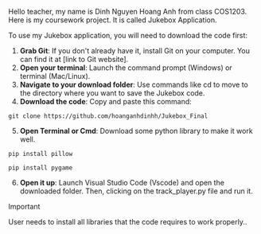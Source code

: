 Hello teacher, my name is Dinh Nguyen Hoang Anh from class COS1203. Here is my coursework project. It is called Jukebox Application. 

To use my Jukebox application, you will need to download the code first: 

1. **Grab Git**: If you don't already have it, install Git on your computer. You can find it at [link to Git website].
2. **Open your terminal**: Launch the command prompt (Windows) or terminal (Mac/Linux).
3. **Navigate to your download folder**: Use commands like cd to move to the directory where you want to save the Jukebox code.
4. **Download the code**: Copy and paste this command:

```
git clone https://github.com/hoanganhdinhh/Jukebox_Final
```
5. **Open Terminal or Cmd**: Download some python library to make it work well.

```
pip install pillow
```
```
pip install pygame
```

6. **Open it up**: Launch Visual Studio Code (Vscode) and open the downloaded folder. Then, clicking on the track_player.py file and run it.

> [!IMPORTANT]
> User needs to install all libraries that the code requires to work properly.. 